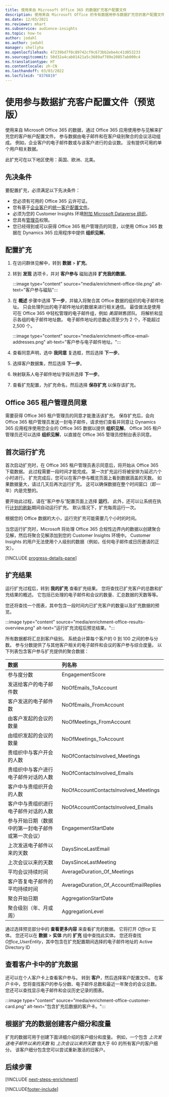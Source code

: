 ```yaml
---
title: 使用来自 Microsoft Office 365 的数据扩充客户配置文件
description: 使用来自 Microsoft Office 的专有数据用参与数据扩充您的客户配置文件。
ms.date: 12/03/2021
ms.reviewer: mhart
ms.subservice: audience-insights
ms.topic: how-to
author: jodahl
ms.author: jodahl
manager: shellyha
ms.openlocfilehash: 47239bd7f0c89742cf9c673bb2ebe4c41d853233
ms.sourcegitcommit: 50d32a4cab01421a5c3689af789e20857ab009c4
ms.translationtype: HT
ms.contentlocale: zh-CN
ms.lasthandoff: 03/03/2022
ms.locfileid: "8376819"
---
```

# <a name="enrich-customer-profiles-with-engagement-data-preview"></a>使用参与数据扩充客户配置文件（预览版）

使用来自 Microsoft Office 365 的数据，通过 Office 365 应用使用参与见解来扩充您的客户帐户配置文件。 参与数据由电子邮件和在客户级别聚合的会议活动组成。 例如，企业客户的电子邮件数或与该客户进行的会议数。 没有提供可用的单个用户相关数据。 

此扩充可在以下地区使用：英国、欧洲、北美。

## <a name="prerequisites"></a>先决条件

要配置扩充，必须满足以下先决条件：

- 您必须有可用的 Office 365 云许可证。
- 您有基于[企业客户](work-with-business-accounts.md)的[统一客户配置文件](customer-profiles.md)。
- 必须为您的 Customer Insights 环境[附加 Microsoft Dataverse 组织](create-environment.md#step-3-connect-to-microsoft-dataverse)。
- 您具有[管理员](permissions.md#admin)权限。
- 您已经得到或可以获得 Office 365 租户管理员的同意，以使用 Office 365 数据在 Dynamics 365 应用程序中提供 **组织见解**。

## <a name="configure-the-enrichment"></a>配置扩充

1. 在访问群体见解中，转到 **数据** > **扩充**。

1. 转到 **发现** 选项卡，并对 **客户参与** 磁贴选择 **扩充我的数据**。

   :::image type="content" source="media/enrichment-office-tile.png" alt-text="客户参与磁贴":::
   
1. 在 **概述** 步骤中选择 **下一步**，并输入将聚合其 Office 数据的组织的电子邮件地址。 只会处理列出的电子邮件地址的数据来进行相关通信。 最佳做法是使用可在 Office 365 中轻松管理的电子邮件组，例如 *美国销售团队*。 将解析和显示各组的电子邮件地址数。 电子邮件地址的总数必须至少为 2 个，不能超过 2,500 个。

   :::image type="content" source="media/enrichment-office-email-addresses.png" alt-text="客户参与电子邮件地址。":::

1. 查看同意声明，选中 **我同意** 复选框，然后选择 **下一步**。

1. 选择客户数据集，然后选择 **下一步**。

1. 映射联系人电子邮件地址字段并选择 **下一步**。

1. 查看扩充配置，为扩充命名，然后选择 **保存扩充** 以保存该扩充。

## <a name="office-365-tenant-administrator-consent"></a>Office 365 租户管理员同意

需要获得 Office 365 租户管理员的同意才能激活该扩充。 保存扩充后，会向 Office 365 租户管理员发送一封电子邮件，请求他们查看并同意让 Dynamics 365 应用程序使用您企业的 Office 365 数据以提供 **组织见解**。 Office 365 租户管理员还可以选择 **组织见解**，以直接在 Office 365 管理员控制台表示同意。

## <a name="running-the-enrichment-for-the-first-time"></a>首次运行扩充

首次启动扩充时，在 Office 365 租户管理员表示同意后，将开始从 Office 365 下载数据。 此过程需要一段时间才能完成。 第一次扩充运行将被安排为延迟六个小时进行。 扩充完成后，您可以在客户参与概览页面上看到数据涵盖的天数。 如果数据量大，请过几天后再次运行扩充。 这可以确保数据在整个时间窗口（即一年）内是完整的。

要开始此过程，请在“客户参与”配置页面上选择 **运行**。 此外，还可以让系统在执行[计划的刷新](system.md#schedule-tab)期间自动运行扩充。 默认情况下，扩充每周运行一次。

根据您的 Office 数据的大小，运行完扩充可能需要几个小时的时间。

当您运行扩充时，Microsoft 将处理 Office 365 合规性边界内的数据以创建聚合见解，然后将聚合见解添加到您的 Customer Insights 环境中。 Customer Insights 的用户无法使用个人级别的数据（例如，任何电子邮件或日历邀请的正文）。 

[!INCLUDE [progress-details-pane](../includes/progress-details-pane.md)]

## <a name="enrichment-results"></a>扩充结果

运行扩充过程后，转到 **我的扩充** 查看扩充结果。 您将查找已扩充客户的总数和扩充结果的概述。 它包括已处理的电子邮件和会议的数量、汇总数据的天数等等。

您还将查找一个图表，其中包含一段时间内已扩充客户的数量以及扩充数据的预览。  

:::image type="content" source="media/enrichment-office-results-overview.png" alt-text="运行扩充流程后预览结果。":::

所有数据都将汇总到客户级别。 系统会计算每个客户的 0 到 100 之间的参与分数。 参与分数提供了与其他客户相关的电子邮件和会议的客户参与综合度量。 以下列表包含客户参与扩充提供的聚合数据：



| 数据​                                                                              | 列名称                              |
| :-------------------------------------------------------------------------------- |:---------------------------------------- |
| 参与度分数                                                                  |  EngagementScore                         |
| 发送给客户的电子邮件数                                                       |  NoOfEmails_ToAccount                    |
| 客户发送的电子邮件数                                                     |  NoOfEmails_FromAccount                  | 
| 由客户发起的会议的数量                                           |  NoOfMeetings_FromAccount                | 
| 由组织发起的会议的数量                                 |  NoOfMeetings_ToAccount                  | 
| 贵组织中与客户开会的人数                  |  NoOfContactsInvolved_Meetings           | 
| 贵组织中与客户进行电子邮件对话的人数       |  NoOfContactsInvolved_Emails             | 
| 客户中与贵组织开会的人数                  |  NoOfAccountContactsInvolved_Meetings    | 
| 客户中与贵组织进行电子邮件对话的人数       |  NoOfAccountContactsInvolved_Emails      | 
| 参与开始日期（数据中的第一封电子邮件或第一次会议）                        |  EngagementStartDate                     | 
| 上次发送电子邮件以来的天数                                                             |  DaysSinceLastEmail                      | 
| 上次会议以来的天数                                                           |  DaysSinceLastMeeting                    | 
| 平均会议持续时间                                                      |  AverageDuration_Of_Meetings             | 
| 客户答复电子邮件的平均持续时间                                    |  AverageDuration_Of_AccountEmailReplies  | 
| 聚合开始日期                                                            |  AggregationStartDate                    | 
| 聚合级别（年、月或周）                                          |  AggregationLevel                        | 


通过选择预览部分中的 **查看更多内容** 来查看扩充的数据。 它将打开 *Office* 实体。 您还可以在 **数据** > **实体** 内的 **扩充** 组中查找此实体。 您还将查找 *Office_UserEntity*，其中包含在扩充配置期间选择的电子邮件地址的 Active Directory ID 

## <a name="see-enrichment-data-on-the-customer-card"></a>查看客户卡中的扩充数据

还可以在个人客户卡上查看客户参与。 转到 **客户**，然后选择客户配置文件。 在客户卡中，您将查找客户的参与分数、电子邮件总数和最近一年聚合的会议总数。 您还可以查找显示电子邮件和会议历史记录的图表。

:::image type="content" source="media/enrichment-office-customer-card.png" alt-text="包含扩充后数据的客户卡。":::

## <a name="create-segments-and-measures-based-on-the-enriched-data"></a>根据扩充的数据创建客户细分和度量

扩充的数据可用于创建下面详细介绍的客户细分和度量。 例如，一个包含 *上次发送电子邮件以来的天数* 和 *上次会议以来的天数* 值大于 60 的所有客户的客户细分。 该客户细分包含您可以尝试重新激活的旧客户。 

## <a name="next-steps"></a>后续步骤

[!INCLUDE [next-steps-enrichment](../includes/next-steps-enrichment.md)]


[!INCLUDE[footer-include](../includes/footer-banner.md)]

